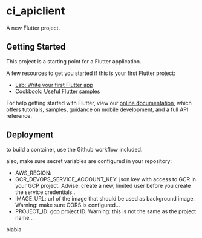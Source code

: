 # ci_apiclient

A new Flutter project.

## Getting Started

This project is a starting point for a Flutter application.

A few resources to get you started if this is your first Flutter project:

- [Lab: Write your first Flutter app](https://flutter.dev/docs/get-started/codelab)
- [Cookbook: Useful Flutter samples](https://flutter.dev/docs/cookbook)

For help getting started with Flutter, view our
[online documentation](https://flutter.dev/docs), which offers tutorials,
samples, guidance on mobile development, and a full API reference.

## Deployment

to build a container, use the Github workflow included. 

also, make sure secret variables are configured in your repository:

- AWS_REGION: 
- GCR_DEVOPS_SERVICE_ACCOUNT_KEY: json key with access to GCR in your GCP project. Advise: create a new, limited user before you create the service credentials..
- IMAGE_URL: url of the image that should be used as background image. Warning: make sure CORS is configured...
- PROJECT_ID: gcp project ID. Warning: this is not the same as the project name...

blabla
